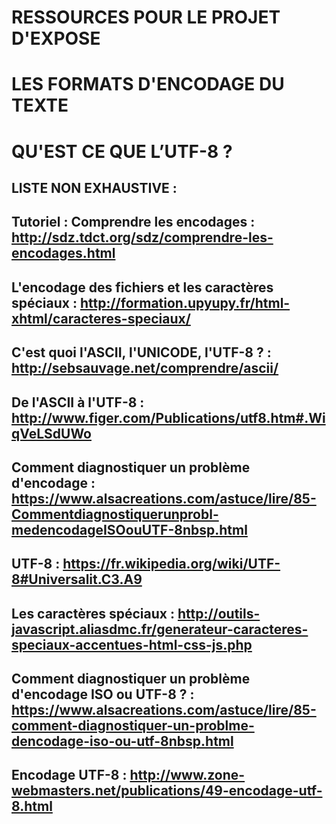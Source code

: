 # RESSOURCES POUR LE PROJET D'EXPOSE 
# LES FORMATS D'ENCODAGE DU TEXTE 
# QU'EST CE QUE L’UTF-8 ?

## LISTE NON EXHAUSTIVE :

## Tutoriel : Comprendre les encodages : http://sdz.tdct.org/sdz/comprendre-les-encodages.html
## L'encodage des fichiers et les caractères spéciaux : http://formation.upyupy.fr/html-xhtml/caracteres-speciaux/
## C'est quoi l'ASCII, l'UNICODE, l'UTF-8 ? : http://sebsauvage.net/comprendre/ascii/ 
## De l'ASCII à l'UTF-8 : http://www.figer.com/Publications/utf8.htm#.WiqVeLSdUWo
## Comment diagnostiquer un problème d'encodage : https://www.alsacreations.com/astuce/lire/85-Commentdiagnostiquerunprobl-medencodageISOouUTF-8nbsp.html
## UTF-8 : https://fr.wikipedia.org/wiki/UTF-8#Universalit.C3.A9
## Les caractères spéciaux : http://outils-javascript.aliasdmc.fr/generateur-caracteres-speciaux-accentues-html-css-js.php
## Comment diagnostiquer un problème d'encodage ISO ou UTF-8  ? : https://www.alsacreations.com/astuce/lire/85-comment-diagnostiquer-un-problme-dencodage-iso-ou-utf-8nbsp.html
## Encodage UTF-8 : http://www.zone-webmasters.net/publications/49-encodage-utf-8.html
